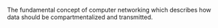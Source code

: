 The fundamental concept of computer networking which describes how data should be compartmentalized and transmitted.